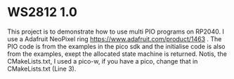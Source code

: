# WS2812 1.0

This project is to demonstrate how to use multi PIO programs on RP2040. I use a Adafruit NeoPixel ring https://www.adafruit.com/product/1463 .
The PIO code is from the examples in the pico sdk and the initialise code is also from the examples, exept the allocated state machine is returned.
Notis, the CMakeLists.txt, I used a pico-w, if you have a pico, change that in CMakeLists.txt (Line 3).
